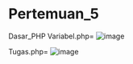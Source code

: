 # Pertemuan_5
Dasar_PHP
Variabel.php=
![image](https://github.com/andrewahyualvian/pemweb5/assets/145315786/0e554e6e-c592-455b-b054-98547cc54c19)


Tugas.php=
![image](https://github.com/andrewahyualvian/pemweb5/assets/145315786/d83fe930-7d1b-4afa-96d8-f8382906e98d)


